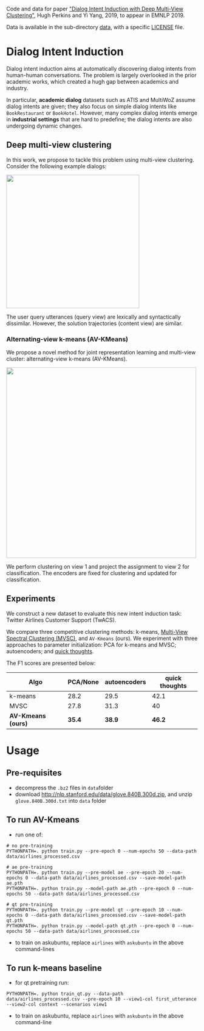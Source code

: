 Code and data for paper ["Dialog Intent Induction with Deep Multi-View Clustering"](https://arxiv.org/abs/1908.11487), Hugh Perkins and Yi Yang, 2019, to appear in EMNLP 2019.

Data is available in the sub-directory [data](data), with a specific [LICENSE](data/LICENSE) file.

# Dialog Intent Induction

Dialog intent induction aims at automatically discovering dialog intents from human-human conversations. The problem is largely overlooked in the prior academic works, which created a hugh gap between academics and industry. 

In particular, **academic dialog** datasets such as ATIS and MultiWoZ assume dialog intents are given; they also focus on simple dialog intents like `BookRestaurant` or `BookHotel`. However, many complex dialog intents emerge in **industrial settings** that are hard to predefine; the dialog intents are also undergoing dynamic changes.

## Deep multi-view clustering

In this work, we propose to tackle this problem using multi-view clustering. Consider the following example dialogs:

<img src="images/example_dialogs.png" width="350" />

The user query utterances (query view) are lexically and syntactically dissimilar. However, the solution trajectories (content view) are similar. 

### Alternating-view k-means (AV-KMeans)

We propose a novel method for joint representation learning and multi-view cluster: alternating-view k-means (AV-KMeans).

<img src="images/avkmeans_graph.png" width="500" />

We perform clustering on view 1 and project the assignment to view 2 for classification. The encoders are fixed for clustering and updated for classification.

## Experiments

We construct a new dataset to evaluate this new intent induction task: Twitter Airlines Customer Support (TwACS).

We compare three competitive clustering methods: k-means, [Multi-View Spectral Clustering (MVSC)](https://github.com/mariceli3/multiview), and `AV-Kmeans` (ours). We experiment with three approaches to parameter initialization: PCA for k-means and MVSC; autoencoders; and [quick thoughts](https://arxiv.org/pdf/1803.02893.pdf).

The F1 scores are presented below:

|Algo   | PCA/None | autoencoders | quick thoughts |
|------|----------|--------------|----------------|
|k-means| 28.2 | 29.5 | 42.1|
|MVSC| 27.8 | 31.3 | 40 |
|**AV-Kmeans (ours)** | **35.4** | **38.9** | **46.2** |


# Usage

## Pre-requisites

- decompress the `.bz2` files in `data`folder
- download http://nlp.stanford.edu/data/glove.840B.300d.zip, and unzip `glove.840B.300d.txt` into `data` folder

## To run AV-Kmeans

- run one of:
```
# no pre-training
PYTHONPATH=. python train.py --pre-epoch 0 --num-epochs 50 --data-path data/airlines_processed.csv

# ae pre-training
PYTHONPATH=. python train.py --pre-model ae --pre-epoch 20 --num-epochs 0 --data-path data/airlines_processed.csv --save-model-path ae.pth
PYTHONPATH=. python train.py --model-path ae.pth --pre-epoch 0 --num-epochs 50 --data-path data/airlines_processed.csv

# qt pre-training
PYTHONPATH=. python train.py --pre-model qt --pre-epoch 10 --num-epochs 0 --data-path data/airlines_processed.csv --save-model-path qt.pth
PYTHONPATH=. python train.py --model-path qt.pth --pre-epoch 0 --num-epochs 50 --data-path data/airlines_processed.csv
```
- to train on askubuntu, replace `airlines` with `askubuntu` in the above command-lines

## To run k-means baseline

- for qt pretraining run:
```
PYTHONPATH=. python train_qt.py --data-path  data/airlines_processed.csv --pre-epoch 10 --view1-col first_utterance --view2-col context --scenarios view1
```
- to train on askubuntu, replace `airlines` with `askubuntu` in the above command-line
